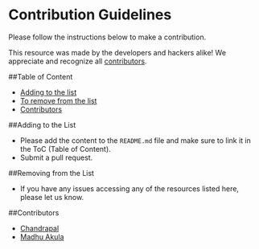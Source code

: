 # Contribution Guidelines

Please follow the instructions below to make a contribution.

This resource was made by the developers and hackers alike! We appreciate and recognize all [contributors](#contributors).

##Table of Content

- [Adding to the list](#adding-to-the-list)
- [To remove from the list](#to-remove-from-the-list)
- [Contributors](#contributors)

##Adding to the List

- Please add the content to the `README.md` file and make sure to link it in the ToC (Table of Content).
- Submit a pull request.

##Removing from the List

- If you have any issues accessing any of the resources listed here, please let us know.

##Contributors

- [Chandrapal](https://github.com/Chan9390)
- [Madhu Akula](https://www.github.com/madhuakula)
